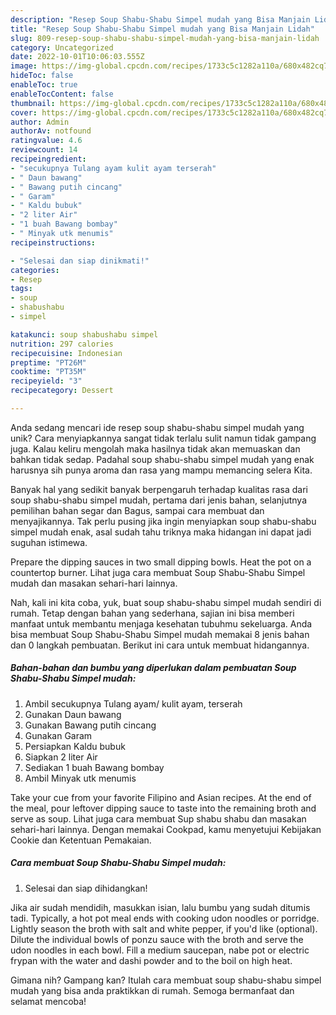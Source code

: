 ```yaml
---
description: "Resep Soup Shabu-Shabu Simpel mudah yang Bisa Manjain Lidah"
title: "Resep Soup Shabu-Shabu Simpel mudah yang Bisa Manjain Lidah"
slug: 809-resep-soup-shabu-shabu-simpel-mudah-yang-bisa-manjain-lidah
category: Uncategorized
date: 2022-10-01T10:06:03.555Z
image: https://img-global.cpcdn.com/recipes/1733c5c1282a110a/680x482cq70/soup-shabu-shabu-simpel-mudah-foto-resep-utama.jpg
hideToc: false
enableToc: true
enableTocContent: false
thumbnail: https://img-global.cpcdn.com/recipes/1733c5c1282a110a/680x482cq70/soup-shabu-shabu-simpel-mudah-foto-resep-utama.jpg
cover: https://img-global.cpcdn.com/recipes/1733c5c1282a110a/680x482cq70/soup-shabu-shabu-simpel-mudah-foto-resep-utama.jpg
author: Admin
authorAv: notfound
ratingvalue: 4.6
reviewcount: 14
recipeingredient:
- "secukupnya Tulang ayam kulit ayam terserah"
- " Daun bawang"
- " Bawang putih cincang"
- " Garam"
- " Kaldu bubuk"
- "2 liter Air"
- "1 buah Bawang bombay"
- " Minyak utk menumis"
recipeinstructions:

- "Selesai dan siap dinikmati!"
categories:
- Resep
tags:
- soup
- shabushabu
- simpel

katakunci: soup shabushabu simpel 
nutrition: 297 calories
recipecuisine: Indonesian
preptime: "PT26M"
cooktime: "PT35M"
recipeyield: "3"
recipecategory: Dessert

---
```





Anda sedang mencari ide resep soup shabu-shabu simpel mudah yang unik? Cara menyiapkannya sangat tidak terlalu sulit namun tidak gampang juga. Kalau keliru mengolah maka hasilnya tidak akan memuaskan dan bahkan tidak sedap. Padahal soup shabu-shabu simpel mudah yang enak harusnya sih punya aroma dan rasa yang mampu memancing selera Kita.





Banyak hal yang sedikit banyak berpengaruh terhadap kualitas rasa dari soup shabu-shabu simpel mudah, pertama dari jenis bahan, selanjutnya pemilihan bahan segar dan Bagus, sampai cara membuat dan menyajikannya. Tak perlu pusing jika ingin menyiapkan soup shabu-shabu simpel mudah enak,      asal sudah tahu triknya maka hidangan ini dapat jadi suguhan istimewa.














Prepare the dipping sauces in two small dipping bowls. Heat the pot on a countertop burner. Lihat juga cara membuat Soup Shabu-Shabu Simpel mudah dan masakan sehari-hari lainnya.






Nah, kali ini kita coba, yuk, buat soup shabu-shabu simpel mudah sendiri di rumah. Tetap dengan bahan yang sederhana, sajian ini bisa memberi manfaat untuk membantu menjaga kesehatan tubuhmu sekeluarga. Anda bisa membuat Soup Shabu-Shabu Simpel mudah memakai 8 jenis bahan dan 0 langkah pembuatan. Berikut ini cara untuk membuat hidangannya.

<!--inarticleads1-->

##### Bahan-bahan dan bumbu yang diperlukan dalam pembuatan Soup Shabu-Shabu Simpel mudah:

1. Ambil secukupnya Tulang ayam/ kulit ayam, terserah
1. Gunakan  Daun bawang
1. Gunakan  Bawang putih cincang
1. Gunakan  Garam
1. Persiapkan  Kaldu bubuk
1. Siapkan 2 liter Air
1. Sediakan 1 buah Bawang bombay
1. Ambil  Minyak utk menumis


Take your cue from your favorite Filipino and Asian recipes. At the end of the meal, pour leftover dipping sauce to taste into the remaining broth and serve as soup. Lihat juga cara membuat Sup shabu shabu dan masakan sehari-hari lainnya. Dengan memakai Cookpad, kamu menyetujui Kebijakan Cookie dan Ketentuan Pemakaian. 

<!--inarticleads2-->

##### Cara membuat Soup Shabu-Shabu Simpel mudah:


1. Selesai dan siap dihidangkan!

Jika air sudah mendidih, masukkan isian, lalu bumbu yang sudah ditumis tadi. Typically, a hot pot meal ends with cooking udon noodles or porridge. Lightly season the broth with salt and white pepper, if you&#39;d like (optional). Dilute the individual bowls of ponzu sauce with the broth and serve the udon noodles in each bowl. Fill a medium saucepan, nabe pot or electric frypan with the water and dashi powder and to the boil on high heat. 

Gimana nih? Gampang kan? Itulah cara membuat soup shabu-shabu simpel mudah yang bisa anda praktikkan di rumah. Semoga bermanfaat dan selamat mencoba!
